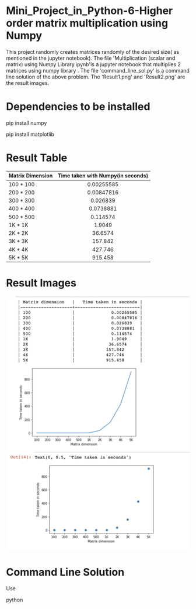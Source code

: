 # Mini_Project_in_Python-6-Higher order matrix multiplication using Numpy

This project randomly creates matrices randomly of the desired size( as mentioned in the jupyter notebook). The file 'Multiplication (scalar and matrix) using Numpy Library.ipynb'is a jupyter notebook that multiplies 2 matrices using numpy library . The file 'command_line_sol.py' is a command line solution of the above problem. The 'Result1.png' and 'Result2.png' are the result images.



# Dependencies to be installed

pip install numpy

pip install matplotlib

# Result Table

| Matrix Dimension| Time taken with Numpy(in seconds)        
| ------------- |:-------------:| 
| 100 * 100     | 0.00255585
| 200 * 200    |  0.00847816
| 300 * 300 | 0.026839
| 400 * 400 | 0.0738881
| 500 * 500 | 0.114574
| 1K * 1K     |1.9049
| 2K * 2K   |  36.6574
| 3K * 3K |  157.842
| 4K * 4K| 427.746 
| 5K * 5K | 915.458




# Result Images



<img width="677" src="https://github.com/VatsalNanda/Mini-Projects-in-Python-ML-/blob/main/Mini_Proj_6-Higher%20order%20matrix%20multiplication%20using%20numpy/Result1.png">


<img width="677" src="https://github.com/VatsalNanda/Mini-Projects-in-Python-ML-/blob/main/Mini_Proj_6-Higher%20order%20matrix%20multiplication%20using%20numpy/Result2.png">

# Command Line Solution

Use

python <script>.py inputfile outputfile <1/2>
  
  # Input Format
  
3 3   // Dimensions
  
  
1 2 3  //1st matrix
            
4 5 6 

7 8 9 
  
  
  
10 11 12  //2nd  matrix
            
13 14 15 

16 17 18
  
  
 

